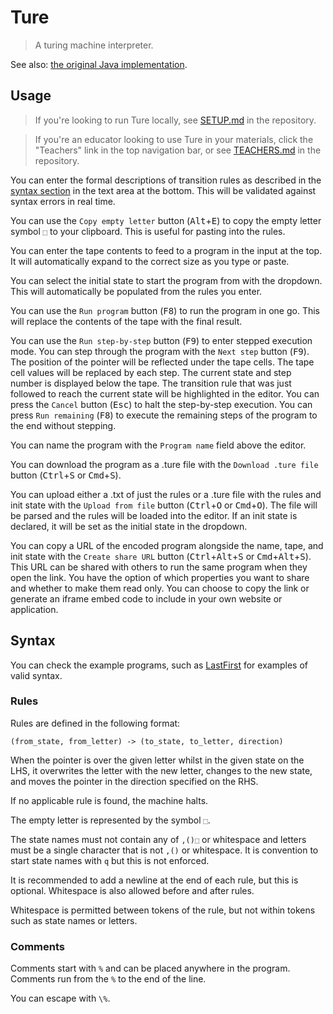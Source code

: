 # Ture

> A turing machine interpreter.

See also: <a href="https://github.com/obfuscatedgenerated/Ture" target="_blank" rel="noopener noreferrer">the original Java implementation</a>.

## Usage

> If you're looking to run Ture locally, see <a href="https://github.com/obfuscatedgenerated/ture-web/blob/main/SETUP.md" target="_blank" rel="noopener noreferrer">SETUP.md</a> in the repository.

> If you're an educator looking to use Ture in your materials, click the "Teachers" link in the top navigation bar, or see <a href="https://github.com/obfuscatedgenerated/ture-web/blob/main/TEACHERS.md" target="_blank" rel="noopener noreferrer">TEACHERS.md</a> in the repository.

You can enter the formal descriptions of transition rules as described in the [syntax section](#syntax) in the text area at the bottom. This will be validated against syntax errors in real time.

You can use the `Copy empty letter` button (<kbd>Alt</kbd><span class="kbd-plus">+</span><kbd>E</kbd>) to copy the empty letter symbol `⬚` to your clipboard. This is useful for pasting into the rules.

You can enter the tape contents to feed to a program in the input at the top. It will automatically expand to the correct size as you type or paste.

You can select the initial state to start the program from with the dropdown. This will automatically be populated from the rules you enter.

You can use the `Run program` button (<kbd>F8</kbd>) to run the program in one go. This will replace the contents of the tape with the final result.

You can use the `Run step-by-step` button (<kbd>F9</kbd>) to enter stepped execution mode. You can step through the program with the `Next step` button (<kbd>F9</kbd>). The position of the pointer will be reflected under the tape cells. The tape cell values will be replaced by each step. The current state and step number is displayed below the tape. The transition rule that was just followed to reach the current state will be highlighted in the editor. You can press the `Cancel` button (<kbd>Esc</kbd>) to halt the step-by-step execution. You can press `Run remaining` (<kbd>F8</kbd>) to execute the remaining steps of the program to the end without stepping.

You can name the program with the `Program name` field above the editor.

You can download the program as a .ture file with the `Download .ture file` button (<kbd>Ctrl</kbd><span class="kbd-plus">+</span><kbd>S</kbd> or <kbd>Cmd</kbd><span class="kbd-plus">+</span><kbd>S</kbd>).

You can upload either a .txt of just the rules or a .ture file with the rules and init state with the `Upload from file` button (<kbd>Ctrl</kbd><span class="kbd-plus">+</span><kbd>O</kbd> or <kbd>Cmd</kbd><span class="kbd-plus">+</span><kbd>O</kbd>). The file will be parsed and the rules will be loaded into the editor. If an init state is declared, it will be set as the initial state in the dropdown.

You can copy a URL of the encoded program alongside the name, tape, and init state with the `Create share URL` button (<kbd>Ctrl</kbd><span class="kbd-plus">+</span><kbd>Alt</kbd><span class="kbd-plus">+</span><kbd>S</kbd> or <kbd>Cmd</kbd><span class="kbd-plus">+</span><kbd>Alt</kbd><span class="kbd-plus">+</span><kbd>S</kbd>). This URL can be shared with others to run the same program when they open the link. You have the option of which properties you want to share and whether to make them read only. You can choose to copy the link or generate an iframe embed code to include in your own website or application.

## Syntax

You can check the example programs, such as <a target="_blank" rel="noopener" href="https://ture.ollieg.codes/?script=KQAgygLg9gTgpiCALBAzAljAzhEAbOCCOGEdAO0RRAHdYATEAQy2ZByeICgAKARwCS5dBAA0zAJQgAtAD4Q-AILim4mOgDmSCBN6DhYkACMpchXwBC4o2s3bdXUAFkoANwTQqCOOUZRUXohMAA5wesqSMvJKKrZaOuHWptF8ETYg6vG6-FaRZjmxGXYJBcbJ5rnpmfZcjiAWTADGANYQME3NIFDkjQg0KJQ0CPBNSIE%2BfgHIHiFhMSCAWNTl-ACivhEL4gSoJZbiS1Hma-S5m-hwOw6gAEpwwXhNHtQPOOdEJLQiY9MgGNi4BHepCYvhAPmIpB%2BbRC7AgnDmfGOESYyz4AAkmHhDKoilk9Eikod%2BBisYVqrtjrkUUT0ZjDFVitlEb5KqiSfS4vYgA&name=LastFirst&name_ro=true&init=qInit">LastFirst</a> for examples of valid syntax.

### Rules

Rules are defined in the following format:

```
(from_state, from_letter) -> (to_state, to_letter, direction)
```

When the pointer is over the given letter whilst in the given state on the LHS, it overwrites the letter with the new letter, changes to the new state, and moves the pointer in the direction specified on the RHS.

If no applicable rule is found, the machine halts.

The empty letter is represented by the symbol `⬚`.

The state names must not contain any of `,()⬚` or whitespace and letters must be a single character that is not `,()` or whitespace. It is convention to start state names with `q` but this is not enforced.

It is recommended to add a newline at the end of each rule, but this is optional. Whitespace is also allowed before and after rules.

Whitespace is permitted between tokens of the rule, but not within tokens such as state names or letters.

### Comments

Comments start with `%` and can be placed anywhere in the program. Comments run from the `%` to the end of the line.

You can escape with `\%`.
